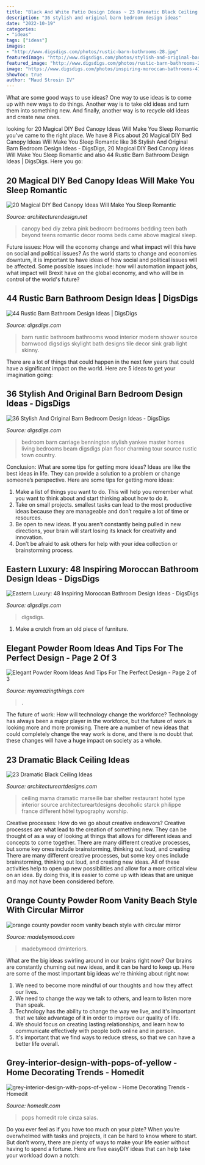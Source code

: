 ```yaml
---
title: "Black And White Patio Design Ideas ~ 23 Dramatic Black Ceiling Ideas"
description: "36 stylish and original barn bedroom design ideas"
date: "2022-10-19"
categories:
- "ideas"
tags: ["ideas"]
images:
- "http://www.digsdigs.com/photos/rustic-barn-bathrooms-28.jpg"
featuredImage: "http://www.digsdigs.com/photos/stylish-and-original-barn-bedrooms-33.jpg"
featured_image: "http://www.digsdigs.com/photos/rustic-barn-bathrooms-28.jpg"
image: "https://www.digsdigs.com/photos/inspiring-moroccan-bathrooms-41-554x739.jpg"
ShowToc: true
author: "Maud Strosin IV"
---
```



What are some good ways to use ideas?
One way to use ideas is to come up with new ways to do things. Another way is to take old ideas and turn them into something new. And finally, another way is to recycle old ideas and create new ones.

	

		
looking for 20 Magical DIY Bed Canopy Ideas Will Make You Sleep Romantic you've came to the right place. We have 8 Pics about 20 Magical DIY Bed Canopy Ideas Will Make You Sleep Romantic like 36 Stylish And Original Barn Bedroom Design Ideas - DigsDigs, 20 Magical DIY Bed Canopy Ideas Will Make You Sleep Romantic and also 44 Rustic Barn Bathroom Design Ideas | DigsDigs. Here you go:
		
    
## 20 Magical DIY Bed Canopy Ideas Will Make You Sleep Romantic

<img loading=lazy src="http://cdn.architecturendesign.net/wp-content/uploads/2015/07/AD-DIY-Bed-Canopy-18.jpg" onerror="this.onerror=null;this.src='https://tse4.mm.bing.net/th?id=OIP.AKjCfW2kRfPpCNHvgzt2rgHaJ7&amp;pid=15.1';" alt="20 Magical DIY Bed Canopy Ideas Will Make You Sleep Romantic">

_Source: architecturendesign.net_

>canopy bed diy zebra pink bedroom bedrooms bedding teen bath beyond teens romantic decor rooms beds came above magical sleep. 

	

Future issues: How will the economy change and what impact will this have on social and political issues?
As the world starts to change and economies downturn, it is important to have ideas of how social and political issues will be affected. Some possible issues include: how will automation impact jobs, what impact will Brexit have on the global economy, and who will be in control of the world's future?

    
## 44 Rustic Barn Bathroom Design Ideas | DigsDigs

<img loading=lazy src="http://www.digsdigs.com/photos/rustic-barn-bathrooms-28.jpg" onerror="this.onerror=null;this.src='https://tse4.mm.bing.net/th?id=OIP.M9uLU9zzXhlHrwMwR-RuAgHaLH&amp;pid=15.1';" alt="44 Rustic Barn Bathroom Design Ideas | DigsDigs">

_Source: digsdigs.com_

>barn rustic bathroom bathrooms wood interior modern shower source barnwood digsdigs skylight bath designs tile decor sink grab light skinny. 

	

There are a lot of things that could happen in the next few years that could have a significant impact on the world. Here are 5 ideas to get your imagination going: 

    
## 36 Stylish And Original Barn Bedroom Design Ideas - DigsDigs

<img loading=lazy src="http://www.digsdigs.com/photos/stylish-and-original-barn-bedrooms-33.jpg" onerror="this.onerror=null;this.src='https://tse1.mm.bing.net/th?id=OIP._wSARuEBEe1TRBfL6rLcDwAAAA&amp;pid=15.1';" alt="36 Stylish And Original Barn Bedroom Design Ideas - DigsDigs">

_Source: digsdigs.com_

>bedroom barn carriage bennington stylish yankee master homes living bedrooms beam digsdigs plan floor charming tour source rustic town country. 

	

Conclusion: What are some tips for getting more ideas?
Ideas are like the best ideas in life. They can provide a solution to a problem or change someone’s perspective. Here are some tips for getting more ideas:
1. Make a list of things you want to do. This will help you remember what you want to think about and start thinking about how to do it.
2. Take on small projects. smallest tasks can lead to the most productive ideas because they are manageable and don’t require a lot of time or resources.
3. Be open to new ideas. If you aren’t constantly being pulled in new directions, your brain will start losing its knack for creativity and innovation.
4. Don’t be afraid to ask others for help with your idea collection or brainstorming process.

    
## Eastern Luxury: 48 Inspiring Moroccan Bathroom Design Ideas - DigsDigs

<img loading=lazy src="https://www.digsdigs.com/photos/inspiring-moroccan-bathrooms-41-554x739.jpg" onerror="this.onerror=null;this.src='https://tse3.mm.bing.net/th?id=OIP.nEXLn6XvexFU9uVYO14reQHaJ4&amp;pid=15.1';" alt="Eastern Luxury: 48 Inspiring Moroccan Bathroom Design Ideas - DigsDigs">

_Source: digsdigs.com_

>digsdigs. 

	

1. Make a crutch from an old piece of furniture.

    
## Elegant Powder Room Ideas And Tips For The Perfect Design - Page 2 Of 3

<img loading=lazy src="https://myamazingthings.com/wp-content/uploads/2017/10/powder-room-7-.jpg" onerror="this.onerror=null;this.src='https://tse1.mm.bing.net/th?id=OIP.8J4nhn_kVgvK36UUcQZuwgHaLH&amp;pid=15.1';" alt="Elegant Powder Room Ideas And Tips For The Perfect Design - Page 2 of 3">

_Source: myamazingthings.com_

>. 

	

The future of work: How will technology change the workforce?
Technology has always been a major player in the workforce, but the future of work is looking more and more promising. There are a number of new ideas that could completely change the way work is done, and there is no doubt that these changes will have a huge impact on society as a whole.

    
## 23 Dramatic Black Ceiling Ideas

<img loading=lazy src="http://www.architectureartdesigns.com/wp-content/uploads/2013/11/2117.jpg" onerror="this.onerror=null;this.src='https://tse1.mm.bing.net/th?id=OIP.TBcuRHfllwe0n2_KX7UF2gAAAA&amp;pid=15.1';" alt="23 Dramatic Black Ceiling Ideas">

_Source: architectureartdesigns.com_

>ceiling mama dramatic marseille bar shelter restaurant hotel type interior source architectureartdesigns decoholic starck philippe france different hôtel typography worship. 

	

Creative processes: How do we go about creative endeavors?
Creative processes are what lead to the creation of something new. They can be thought of as a way of looking at things that allows for different ideas and concepts to come together. There are many different creative processes, but some key ones include brainstorming, thinking out loud, and creating 
There are many different creative processes, but some key ones include brainstorming, thinking out loud, and creating new ideas. All of these activities help to open up new possibilities and allow for a more critical view on an idea. By doing this, it is easier to come up with ideas that are unique and may not have been considered before.

    
## Orange County Powder Room Vanity Beach Style With Circular Mirror

<img loading=lazy src="https://madebymood.com/wp-content/uploads/2017/09/orange-county-powder-room-vanity-with-top-bathroom-vanities-tops-beach-style-and-transitional-600x900.jpg" onerror="this.onerror=null;this.src='https://tse3.mm.bing.net/th?id=OIP.8W5xdStb0jABlxEusejkagHaLH&amp;pid=15.1';" alt="orange county powder room vanity beach style with circular mirror">

_Source: madebymood.com_

>madebymood dminteriors. 

	

What are the big ideas swirling around in our brains right now?
Our brains are constantly churning out new ideas, and it can be hard to keep up. Here are some of the most important big ideas we're thinking about right now: 
1. We need to become more mindful of our thoughts and how they affect our lives. 
2. We need to change the way we talk to others, and learn to listen more than speak. 
3. Technology has the ability to change the way we live, and it's important that we take advantage of it in order to improve our quality of life. 
4. We should focus on creating lasting relationships, and learn how to communicate effectively with people both online and in person. 
5. It's important that we find ways to reduce stress, so that we can have a better life overall.

    
## Grey-interior-design-with-pops-of-yellow - Home Decorating Trends - Homedit

<img loading=lazy src="http://cdn.homedit.com/wp-content/uploads/2012/01/grey-interior-design-with-pops-of-yellow-659x1024.jpg" onerror="this.onerror=null;this.src='https://tse1.mm.bing.net/th?id=OIP.xiOxhCzT1JpTkgvXNntCbwHaLg&amp;pid=15.1';" alt="grey-interior-design-with-pops-of-yellow - Home Decorating Trends - Homedit">

_Source: homedit.com_

>pops homedit role cinza salas. 

	

Do you ever feel as if you have too much on your plate? When you’re overwhelmed with tasks and projects, it can be hard to know where to start. But don’t worry, there are plenty of ways to make your life easier without having to spend a fortune. Here are five easyDIY ideas that can help take your workload down a notch: 

